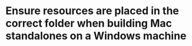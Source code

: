 # Ensure resources are placed in the correct folder when building Mac standalones on a Windows machine
